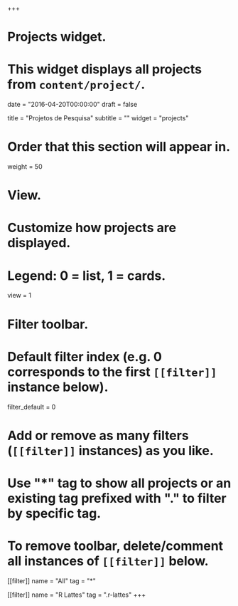 +++
# Projects widget.
# This widget displays all projects from `content/project/`.

date = "2016-04-20T00:00:00"
draft = false

title = "Projetos de Pesquisa"
subtitle = ""
widget = "projects"

# Order that this section will appear in.
weight = 50

# View.
# Customize how projects are displayed.
# Legend: 0 = list, 1 = cards.
view = 1

# Filter toolbar.

# Default filter index (e.g. 0 corresponds to the first `[[filter]]` instance below).
filter_default = 0

# Add or remove as many filters (`[[filter]]` instances) as you like.
# Use "*" tag to show all projects or an existing tag prefixed with "." to filter by specific tag.
# To remove toolbar, delete/comment all instances of `[[filter]]` below.
[[filter]]
  name = "All"
  tag = "*"

  [[filter]]
    name = "R Lattes"
    tag = ".r-lattes"
+++
